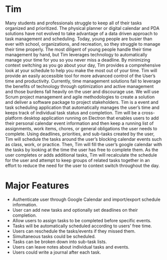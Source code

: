 # Tim
  Many students and professionals struggle to keep all of their tasks organized and prioritized. The physical planner or digital calendar and PDA solutions have not evolved to take advantage of a data driven approach to task management and scheduling. Today, young people are busier than ever with school, organizations, and recreation, so they struggle to manage their time properly. The most diligent of young people handle their time management by hand, but Tim leverages technology to automatically manage your time for you so you never miss a deadline. By minimizing context switching as you go about your day,  Tim provides a comprehensive look at your schedule to help you make the most out of your time. 
	Tim will provide an easily accessible tool for more advanced control of the User’s time and productivity. Currently, time management solutions fail to leverage the benefits of technology through optimization and active management and those burdens fall heavily on the user and discourage use. We will use Scrum project management and agile methodologies to create a solution and deliver a software package to project stakeholders.
  Tim is a event and task scheduling application that automatically manages the user’s time and keeps track of individual task status and completion. Tim will be a cross-platform desktop application running on Electron that enables users to add their personal calendar event information and then keep a running list of assignments, work items, chores, or general obligations the user needs to complete. Using deadlines, priorities, and sub-tasks created by the user, Tim will schedule the tasks around the user’s blocking calendar events such as class, work, or practice. Then, Tim will fill the user’s google calendar with the tasks by looking at the time the user has free to complete them. As the user completes or adds additional tasks, Tim will recalculate the schedule for the user and attempt to keep groups of related tasks together in an effort to reduce the need for the user to context switch throughout the day. 
# Major Features
* Authenticate user through Google Calendar and import/export schedule information.
* User can add new tasks and optionally set deadlines on their completion.
* Allow users to assign tasks to be completed before specific events.
* Tasks will be automatically scheduled according to users’ free time.
* Users can reschedule the tasks/events if they missed them.
* Simultaneous tasks could be scheduled.
* Tasks can be broken down into sub-task lists.
* Users can leave notes about individual tasks and events.
* Users could write a journal after each task.
